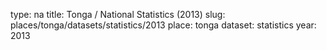 type: na
title: Tonga / National Statistics (2013)
slug: places/tonga/datasets/statistics/2013
place: tonga
dataset: statistics
year: 2013
